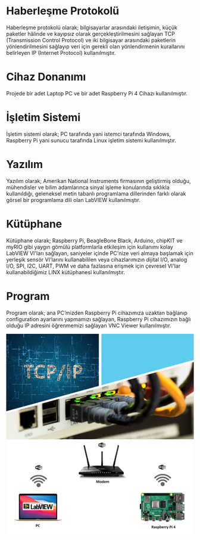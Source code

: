# Haberleşme Protokolü
Haberleşme protokolü olarak; bilgisayarlar arasındaki iletişimin, küçük paketler hâlinde ve kayıpsız olarak gerçekleştirilmesini sağlayan TCP (Transmission Control Protocol) ve iki bilgisayar arasındaki paketlerin yönlendirilmesini sağlayıp veri için gerekli olan yönlendirmenin kurallarını belirleyen IP (Internet Protocol) kullanılmıştır.
# Cihaz Donanımı
Projede bir adet Laptop PC ve bir adet Raspberry Pi 4 Cihazı kullanılmıştır.
# İşletim Sistemi
İşletim sistemi olarak; PC tarafında yani istemci tarafında Windows, Raspberry Pi yani sunucu tarafında Linux işletim sistemi kullanılmıştır.
# Yazılım
Yazılım olarak; Amerikan National Instruments firmasının geliştirmiş olduğu, mühendisler ve bilim adamlarınca sinyal işleme konularında sıklıkla kullanıldığı, geleneksel metin tabanlı programlama dillerinden farklı olarak görsel bir programlama dili olan LabVIEW kullanılmıştır.
# Kütüphane
Kütüphane olarak; Raspberry Pi, BeagleBone Black, Arduino, chipKIT ve myRIO gibi yaygın gömülü platformlarla etkileşim için kullanımı kolay LabVIEW VI'ları sağlayan, saniyeler içinde PC'nize veri almaya başlamak için yerleşik sensör VI'larını kullanabililen veya cihazlarımızın dijital I/O, analog I/O, SPI, I2C, UART, PWM ve daha fazlasına erişmek için çevresel VI'lar kullanabildiğimiz LINX kütüphanesi kullanılmıştır.
# Program
Program olarak; ana PC’mizden Raspberry Pi cihazımıza uzaktan bağlanıp configuration ayarlarını yapmamızı sağlayan, Raspberry Pi cihazımızın bağlı olduğu IP adresini öğrenmemizi sağlayan VNC Viewer kullanılmıştır.

![](https://github.com/iRFAN-ERDEM-X/Labview-Destekli-Nesnelerin-Interneti-Bak---yla-TCP-IP-Uygulamas-/blob/main/Ekran%20Fotolar%C4%B1/tcp.png)
![](https://github.com/iRFAN-ERDEM-X/Labview-Destekli-Nesnelerin-Interneti-Bak---yla-TCP-IP-Uygulamas-/blob/main/Ekran%20Fotolar%C4%B1/Ads%C4%B1z.jpg)
